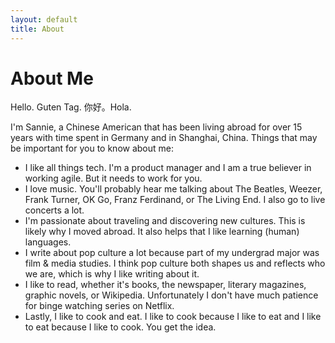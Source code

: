 ```yaml
---
layout: default
title: About
---
```

<div class="post">
	<h1 class="pageTitle">About Me</h1>
	<p class="intro">Hello. Guten Tag. 你好。Hola.</p>
	<p>
		I'm Sannie, a Chinese American that has been living abroad for over 15 years with time spent in Germany and 
		in Shanghai, China. Things that may be important for you to know about me:
		<ul>
			<li>
				I like all things tech. I'm a product manager and I am a true believer in working agile. But it needs 
				to work for you.
			</li>
			<li>
				I love music. You'll probably hear me talking about The Beatles, Weezer, Frank Turner, OK Go,
				Franz Ferdinand, or The Living End. I also go to live concerts a lot.
			</li>
			<li>
				I'm passionate about traveling and discovering new cultures. This is likely why I moved abroad.
				It also helps that I like learning (human) languages.
			</li>
			<li>
				I write about pop culture a lot because part of my undergrad major was film & media studies. I think
				pop culture both shapes us and reflects who we are, which is why I like writing about it.
			</li>
			<li>
				I like to read, whether it's books, the newspaper, literary magazines, graphic novels, or Wikipedia. Unfortunately
				I don't have much patience for binge watching series on Netflix.
			</li>
			<li>
				Lastly, I like to cook and eat. I like to cook because I like to eat and I like to eat because I like to cook. You get the idea.
			</li>
		</ul>
	</p>
</div>
